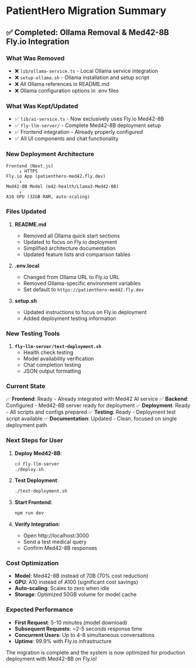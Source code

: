 # PatientHero Migration Summary

## ✅ Completed: Ollama Removal & Med42-8B Fly.io Integration

### What Was Removed
- ❌ `lib/ollama-service.ts` - Local Ollama service integration
- ❌ `setup-ollama.sh` - Ollama installation and setup script
- ❌ All Ollama references in README.md
- ❌ Ollama configuration options in .env files

### What Was Kept/Updated
- ✅ `lib/ai-service.ts` - Now exclusively uses Fly.io Med42-8B
- ✅ `fly-llm-server/` - Complete Med42-8B deployment setup
- ✅ Frontend integration - Already properly configured
- ✅ All UI components and chat functionality

### New Deployment Architecture

```
Frontend (Next.js)
     ↓ HTTPS
Fly.io App (patienthero-med42.fly.dev)
     ↓
Med42-8B Model (m42-health/Llama3-Med42-8B)
     ↓
A10 GPU (32GB RAM, auto-scaling)
```

### Files Updated

1. **README.md**
   - Removed all Ollama quick start sections
   - Updated to focus on Fly.io deployment
   - Simplified architecture documentation
   - Updated feature lists and comparison tables

2. **.env.local**
   - Changed from Ollama URL to Fly.io URL
   - Removed Ollama-specific environment variables
   - Set default to `https://patienthero-med42.fly.dev`

3. **setup.sh**
   - Updated instructions to focus on Fly.io deployment
   - Added deployment testing information

### New Testing Tools

1. **`fly-llm-server/test-deployment.sh`**
   - Health check testing
   - Model availability verification
   - Chat completion testing
   - JSON output formatting

### Current State

✅ **Frontend**: Ready - Already integrated with Med42 AI service
✅ **Backend**: Configured - Med42-8B server ready for deployment
✅ **Deployment**: Ready - All scripts and configs prepared
✅ **Testing**: Ready - Deployment test script available
✅ **Documentation**: Updated - Clean, focused on single deployment path

### Next Steps for User

1. **Deploy Med42-8B**:
   ```bash
   cd fly-llm-server
   ./deploy.sh
   ```

2. **Test Deployment**:
   ```bash
   ./test-deployment.sh
   ```

3. **Start Frontend**:
   ```bash
   npm run dev
   ```

4. **Verify Integration**:
   - Open http://localhost:3000
   - Send a test medical query
   - Confirm Med42-8B responses

### Cost Optimization

- **Model**: Med42-8B instead of 70B (70% cost reduction)
- **GPU**: A10 instead of A100 (significant cost savings)
- **Auto-scaling**: Scales to zero when idle
- **Storage**: Optimized 50GB volume for model cache

### Expected Performance

- **First Request**: 5-10 minutes (model download)
- **Subsequent Requests**: ~2-5 seconds response time
- **Concurrent Users**: Up to 4-8 simultaneous conversations
- **Uptime**: 99.9% with Fly.io infrastructure

The migration is complete and the system is now optimized for production deployment with Med42-8B on Fly.io!
